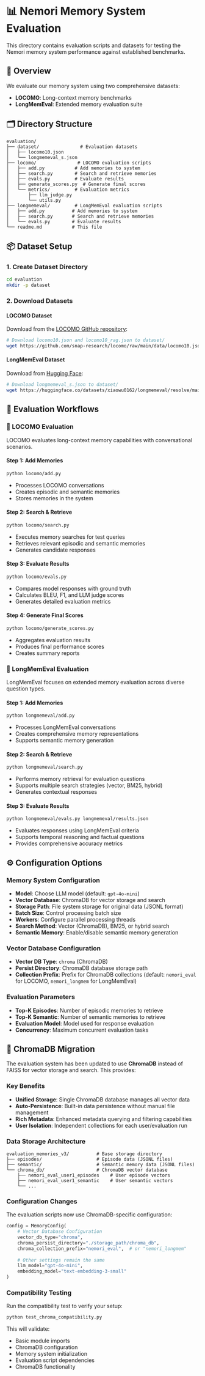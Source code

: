 # 📊 Nemori Memory System Evaluation

This directory contains evaluation scripts and datasets for testing the Nemori memory system performance against established benchmarks.

## 🎯 Overview

We evaluate our memory system using two comprehensive datasets:
- **LOCOMO**: Long-context memory benchmarks
- **LongMemEval**: Extended memory evaluation suite

## 🗂️ Directory Structure

```
evaluation/
├── dataset/               # Evaluation datasets
│   ├── locomo10.json
│   └── longmemeval_s.json
├── locomo/               # LOCOMO evaluation scripts
│   ├── add.py           # Add memories to system
│   ├── search.py        # Search and retrieve memories
│   ├── evals.py         # Evaluate results
│   ├── generate_scores.py  # Generate final scores
│   └── metrics/         # Evaluation metrics
│       ├── llm_judge.py
│       └── utils.py
├── longmemeval/         # LongMemEval evaluation scripts
│   ├── add.py          # Add memories to system
│   ├── search.py       # Search and retrieve memories
│   └── evals.py        # Evaluate results
└── readme.md           # This file
```

## 📦 Dataset Setup

### 1. Create Dataset Directory

```bash
cd evaluation
mkdir -p dataset
```

### 2. Download Datasets

#### LOCOMO Dataset
Download from the [LOCOMO GitHub repository](https://github.com/snap-research/locomo/tree/main/data):

```bash
# Download locomo10.json and locomo10_rag.json to dataset/
wget https://github.com/snap-research/locomo/raw/main/data/locomo10.json -O dataset/locomo10.json
```

#### LongMemEval Dataset
Download from [Hugging Face](https://huggingface.co/datasets/xiaowu0162/longmemeval/tree/main):

```bash
# Download longmemeval_s.json to dataset/
wget https://huggingface.co/datasets/xiaowu0162/longmemeval/resolve/main/longmemeval_s.json -O dataset/longmemeval_s.json
```

## 🧪 Evaluation Workflows

### 🎪 LOCOMO Evaluation

LOCOMO evaluates long-context memory capabilities with conversational scenarios.

#### Step 1: Add Memories
```bash
python locomo/add.py
```
- Processes LOCOMO conversations
- Creates episodic and semantic memories
- Stores memories in the system

#### Step 2: Search & Retrieve
```bash
python locomo/search.py
```
- Executes memory searches for test queries
- Retrieves relevant episodic and semantic memories
- Generates candidate responses

#### Step 3: Evaluate Results
```bash
python locomo/evals.py
```
- Compares model responses with ground truth
- Calculates BLEU, F1, and LLM judge scores
- Generates detailed evaluation metrics

#### Step 4: Generate Final Scores
```bash
python locomo/generate_scores.py
```
- Aggregates evaluation results
- Produces final performance scores
- Creates summary reports

### 🧠 LongMemEval Evaluation

LongMemEval focuses on extended memory evaluation across diverse question types.

#### Step 1: Add Memories
```bash
python longmemeval/add.py
```
- Processes LongMemEval conversations
- Creates comprehensive memory representations
- Supports semantic memory generation

#### Step 2: Search & Retrieve
```bash
python longmemeval/search.py
```
- Performs memory retrieval for evaluation questions
- Supports multiple search strategies (vector, BM25, hybrid)
- Generates contextual responses

#### Step 3: Evaluate Results
```bash
python longmemeval/evals.py longmemeval/results.json
```
- Evaluates responses using LongMemEval criteria
- Supports temporal reasoning and factual questions
- Provides comprehensive accuracy metrics

## ⚙️ Configuration Options

### Memory System Configuration
- **Model**: Choose LLM model (default: `gpt-4o-mini`)
- **Vector Database**: ChromaDB for vector storage and search
- **Storage Path**: File system storage for original data (JSONL format)
- **Batch Size**: Control processing batch size
- **Workers**: Configure parallel processing threads
- **Search Method**: Vector (ChromaDB), BM25, or hybrid search
- **Semantic Memory**: Enable/disable semantic memory generation

### Vector Database Configuration
- **Vector DB Type**: `chroma` (ChromaDB)
- **Persist Directory**: ChromaDB database storage path
- **Collection Prefix**: Prefix for ChromaDB collections (default: `nemori_eval` for LOCOMO, `nemori_longmem` for LongMemEval)

### Evaluation Parameters
- **Top-K Episodes**: Number of episodic memories to retrieve
- **Top-K Semantic**: Number of semantic memories to retrieve
- **Evaluation Model**: Model used for response evaluation
- **Concurrency**: Maximum concurrent evaluation tasks

## 🔄 ChromaDB Migration

The evaluation system has been updated to use **ChromaDB** instead of FAISS for vector storage and search. This provides:

### Key Benefits
- **Unified Storage**: Single ChromaDB database manages all vector data
- **Auto-Persistence**: Built-in data persistence without manual file management
- **Rich Metadata**: Enhanced metadata querying and filtering capabilities
- **User Isolation**: Independent collections for each user/evaluation run

### Data Storage Architecture
```
evaluation_memories_v3/          # Base storage directory
├── episodes/                    # Episode data (JSONL files)
├── semantic/                    # Semantic memory data (JSONL files)
└── chroma_db/                   # ChromaDB vector database
    ├── nemori_eval_user1_episodes    # User episode vectors
    ├── nemori_eval_user1_semantic    # User semantic vectors
    └── ...
```

### Configuration Changes
The evaluation scripts now use ChromaDB-specific configuration:

```python
config = MemoryConfig(
    # Vector Database Configuration
    vector_db_type="chroma",
    chroma_persist_directory="./storage_path/chroma_db",
    chroma_collection_prefix="nemori_eval",  # or "nemori_longmem"
    
    # Other settings remain the same
    llm_model="gpt-4o-mini",
    embedding_model="text-embedding-3-small"
)
```

### Compatibility Testing
Run the compatibility test to verify your setup:

```bash
python test_chroma_compatibility.py
```

This will validate:
- Basic module imports
- ChromaDB configuration
- Memory system initialization
- Evaluation script dependencies
- ChromaDB functionality

